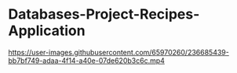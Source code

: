 # Databases-Project-Recipes-Application

https://user-images.githubusercontent.com/65970260/236685439-bb7bf749-adaa-4f14-a40e-07de620b3c6c.mp4
